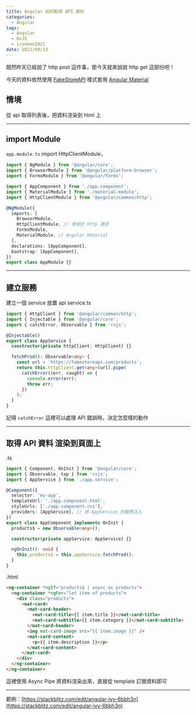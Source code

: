 ```yaml
---
title: Angular 如何取得 API 資料
categories:
  - Angular
tags:
  - Angular
  - RxJS
  - ironman2021
date: 2021/09/23
---
```


既然昨天已經說了 http post 這件事，那今天就來說說 http get 這部份吧！

今天的資料依然使用 [FakeStoreAPI](https://fakestoreapi.com/docs)
樣式套用 [Angular Material](https://material.angular.io/)

## 情境

從 api 取得列表後，把資料渲染到 html 上

---

## import Module

`app.module.ts` import HttpClientModule，

```ts
import { NgModule } from '@angular/core';
import { BrowserModule } from '@angular/platform-browser';
import { FormsModule } from '@angular/forms';

import { AppComponent } from './app.component';
import { MaterialModule } from './material-module';
import { HttpClientModule } from '@angular/common/http';

@NgModule({
  imports: [
    BrowserModule,
    HttpClientModule, // 使用於 http 請求
    FormsModule,
    MaterialModule, // Angular Material
  ],
  declarations: [AppComponent],
  bootstrap: [AppComponent],
})
export class AppModule {}
```

---

## 建立服務

建立一個 service 放置 api
service.ts

```ts
import { HttpClient } from '@angular/common/http';
import { Injectable } from '@angular/core';
import { catchError, Observable } from 'rxjs';

@Injectable()
export class AppService {
  constructor(private httpClient: HttpClient) {}

  fetchProd(): Observable<any> {
    const url = `https://fakestoreapi.com/products`;
    return this.httpClient.get<any>(url).pipe(
      catchError((err, caught) => {
        console.error(err);
        throw err;
      })
    );
  }
}
```

記得 `catchError` 這裡可以處理 API 錯誤時，決定怎麼樣的動作

---

## 取得 API 資料 渲染到頁面上

.ts

```ts
import { Component, OnInit } from '@angular/core';
import { Observable, tap } from 'rxjs';
import { AppService } from './app.service';

@Component({
  selector: 'my-app',
  templateUrl: './app.component.html',
  styleUrls: ['./app.component.css'],
  providers: [AppService], // 將 AppService 的服務注入
})
export class AppComponent implements OnInit {
  products$ = new Observable<any>();

  constructor(private appService: AppService) {}

  ngOnInit(): void {
    this.products$ = this.appService.fetchProd();
  }
}
```

.html

```html
<ng-container *ngIf="products$ | async as products">
  <ng-container *ngFor="let item of products">
    <div class="products">
      <mat-card>
        <mat-card-header>
          <mat-card-title>{{ item.title }}</mat-card-title>
          <mat-card-subtitle>{{ item.category }}</mat-card-subtitle>
        </mat-card-header>
        <img mat-card-image src="{{ item.image }}" />
        <mat-card-content>
          <p>{{ item.description }}</p>
        </mat-card-content>
      </mat-card>
    </div>
  </ng-container>
</ng-container>
```

這裡使用 Async Pipe 將資料渲染出來，直接從 template 訂閱資料即可

---

範例：[https://stackblitz.com/edit/angular-ivy-6bbh3n](https://stackblitz.com/edit/angular-ivy-6bbh3n)
